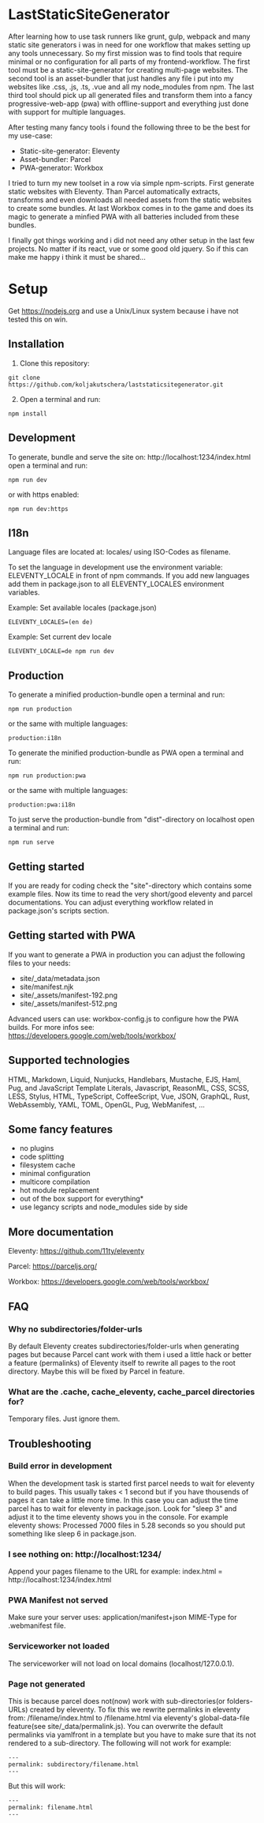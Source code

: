 # LastStaticSiteGenerator

After learning how to use task runners like grunt, gulp, webpack and many static site generators i was in need for one workflow that makes setting up any tools unnecessary. So my first mission was to find tools that require minimal or no configuration for all parts of my frontend-workflow. The first tool must be a static-site-generator for creating multi-page websites. The second tool is an asset-bundler that just handles any file i put into my websites like .css, .js, .ts, .vue and all my node_modules from npm. The last third tool should pick up all generated files and transform them into a fancy progressive-web-app (pwa) with offline-support and everything just done with support for multiple languages.

After testing many fancy tools i found the following three to be the best for my use-case:

- Static-site-generator: Eleventy
- Asset-bundler: Parcel
- PWA-generator: Workbox

I tried to turn my new toolset in a row via simple npm-scripts. First generate static websites with Eleventy. Than Parcel automatically extracts, transforms and even downloads all needed assets from the static websites to create some bundles. At last Workbox comes in to the game and does its magic to generate a minfied PWA with all batteries included from these bundles.

I finally got things working and i did not need any other setup in the last few projects. No matter if its react, vue or some good old jquery. So if this can make me happy i think it must be shared...

# Setup

Get https://nodejs.org and use a Unix/Linux system because i have not tested this on win.

## Installation

1. Clone this repository:

```
git clone https://github.com/koljakutschera/laststaticsitegenerator.git
```

2. Open a terminal and run:

```
npm install
```

## Development

To generate, bundle and serve the site on: http://localhost:1234/index.html open a terminal and run:

```
npm run dev
```

or with https enabled:

```
npm run dev:https
```

## I18n

Language files are located at: locales/ using ISO-Codes as filename.

To set the language in development use the environment variable: ELEVENTY_LOCALE in front of npm commands. If you add new languages add them in package.json to all ELEVENTY_LOCALES environment variables.

Example: Set available locales (package.json)

```
ELEVENTY_LOCALES=(en de)
```

Example: Set current dev locale

```
ELEVENTY_LOCALE=de npm run dev
```

## Production

To generate a minified production-bundle open a terminal and run:

```
npm run production
```

or the same with multiple languages:

```
production:i18n
```

To generate the minified production-bundle as PWA open a terminal and run:

```
npm run production:pwa
```

or the same with multiple languages:

```
production:pwa:i18n
```

To just serve the production-bundle from "dist"-directory on localhost open a terminal and run:

```
npm run serve
```

## Getting started

If you are ready for coding check the "site"-directory which contains some example files. Now its time to read the very short/good eleventy and parcel documentations. You can adjust everything workflow related in package.json's scripts section.

## Getting started with PWA

If you want to generate a PWA in production you can adjust the following files to your needs:

- site/\_data/metadata.json
- site/manifest.njk
- site/\_assets/manifest-192.png
- site/\_assets/manifest-512.png

Advanced users can use: workbox-config.js to configure how the PWA builds. For more infos see: https://developers.google.com/web/tools/workbox/

## Supported technologies

HTML, Markdown, Liquid, Nunjucks, Handlebars, Mustache, EJS, Haml, Pug, and JavaScript Template Literals, Javascript, ReasonML, CSS, SCSS, LESS, Stylus, HTML, TypeScript, CoffeeScript, Vue, JSON, GraphQL, Rust, WebAssembly, YAML, TOML, OpenGL, Pug, WebManifest, ...

## Some fancy features

- no plugins
- code splitting
- filesystem cache
- minimal configuration
- multicore compilation
- hot module replacement
- out of the box support for everything\*
- use legancy scripts and node_modules side by side

## More documentation

Eleventy: https://github.com/11ty/eleventy

Parcel: https://parceljs.org/

Workbox: https://developers.google.com/web/tools/workbox/

## FAQ

### Why no subdirectories/folder-urls

By default Eleventy creates subdirectories/folder-urls when generating pages but because Parcel cant work with them i used a little hack or better a feature (permalinks) of Eleventy itself to rewrite all pages to the root directory. Maybe this will be fixed by Parcel in feature.

### What are the .cache, cache_eleventy, cache_parcel directories for?

Temporary files. Just ignore them.

## Troubleshooting

### Build error in development

When the development task is started first parcel needs to wait for eleventy to build pages. This usually takes < 1 second but if you have thousends of pages it can take a little more time. In this case you can adjust the time parcel has to wait for eleventy in package.json. Look for "sleep 3" and adjust it to the time eleventy shows you in the console. For example eleventy shows: Processed 7000 files in 5.28 seconds so you should put something like sleep 6 in package.json.

### I see nothing on: http://localhost:1234/

Append your pages filename to the URL for example: index.html = http://localhost:1234/index.html

### PWA Manifest not served

Make sure your server uses: application/manifest+json MIME-Type for .webmanifest file.

### Serviceworker not loaded

The serviceworker will not load on local domains (localhost/127.0.0.1).

### Page not generated

This is because parcel does not(now) work with sub-directories(or folders-URLs) created by eleventy. To fix this we rewrite permalinks in eleventy from: /filename/index.html to /filename.html via eleventy's global-data-file feature(see site/\_data/permalink.js). You can overwrite the default permalinks via yamlfront in a template but you have to make sure that its not rendered to a sub-directory. The following will not work for example:

```
---
permalink: subdirectory/filename.html
---
```

But this will work:

```
---
permalink: filename.html
---
```
